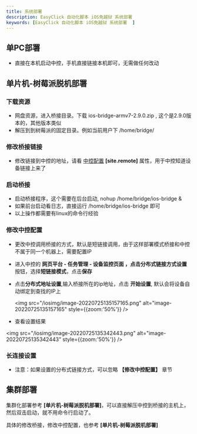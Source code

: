 ```yaml
---
title: 系统部署
description: EasyClick 自动化脚本 iOS免越狱 系统部署
keywords: [EasyClick 自动化脚本 iOS免越狱 系统部署  ]
---
```





## 单PC部署

- 直接在本机启动中控，手机直接链接本机即可，无需做任何改动





## 单片机-树莓派脱机部署



### 下载资源

- 网盘资源，进入桥接目录。下载 ios-bridge-armv7-2.9.0.zip , 这个是2.9.0版本的，其他版本类似
- 解压到到树莓派的固定目录。例如当前用户下 /home/bridge/



### 修改桥接链接

- 修改链接到中控的地址，请看 [中控配置](iosdocs/zh-cn/advance/centerconfig) **[site.remote]** 属性，用于中控知道设备链接上来了

### 启动桥接

- 启动桥接程序，这个需要在后台启动, nohup /home/bridge/ios-bridge &
- 如果前台启动看日志，直接运行 /home/bridge/ios-bridge 即可
- 以上操作都需要有linux的命令行经验

### 修改中控配置

- 更改中控调用桥接的方式，默认是短链接调用，由于这样部署模式桥接和中控不属于同一个机器上，需要配置IP

- 进入中控的 **网页平台 - 任务管理 - 设备监控页面 **，点击**分布式链接方式设置**按钮，选择**短链接模式**，点击**保存**

- 点击**分布式地址设置**,输入桥接所在的ip地址，点击 **开始设置**, 默认会将设备自动绑定到查找的IP上

  <img src="/iosimg/image-20220725135157165.png" alt="image-20220725135157165" style={{zoom:'50%'}} />

- 查看设置结果

<img src="/iosimg/image-20220725135342443.png" alt="image-20220725135342443" style={{zoom:'50%'}} />



### 长连接设置

- 注意：如果设置的分布式链接方式，可以忽略 **【修改中控配置】** 章节



## 集群部署

集群化部署参考 **[单片机-树莓派脱机部署]**，可以直接解压中控到桥接的主机上，然后双击启动，就不用命令行启动了。

具体的修改桥接，修改中控配置，也参考 **[单片机-树莓派脱机部署]**



